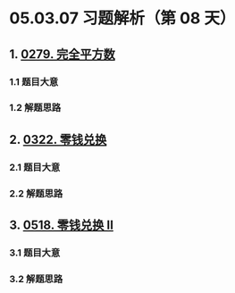 # 05.03.07 习题解析（第 08 天）

## 1. [0279. 完全平方数](https://leetcode.cn/problems/perfect-squares/)

### 1.1 题目大意

### 1.2 解题思路

## 2. [0322. 零钱兑换](https://leetcode.cn/problems/coin-change/)

### 2.1 题目大意

### 2.2 解题思路

## 3. [0518. 零钱兑换 II](https://leetcode.cn/problems/coin-change-2/)

### 3.1 题目大意

### 3.2 解题思路